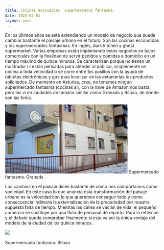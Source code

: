 ```yaml
---
title: Cocinas escondidas, supermercados fantasma.
date: 2025-02-01
layout: post
---
```


En los últimos años se está extendiendo un modelo de negocio que puede cambiar bastante el paisaje urbano en el futuro. Son las cocinas escondidas y los supermercados fantasmas. En inglés, dark kitchen y ghost supermarket. Varias empresas están implantando estos negocios en bajos comerciales con la finalidad de servir pedidos y comidas a domicilio en un tiempo máximo de quince minutos. Se caracterizan porque no tienen un mostrador ni están pensadas para atender al público, simplemente se cocina a toda velocidad o se corre entre los pasillos con la ayuda de tabletas electrónicas y gps para localizar en las estanterías los productos solicitados. De momento en Asturias, creo, no tenemos ningún supermercado fantasma (cocinas sí), con la nave de Amazon nos basta, pero las vi en ciudades de tamaño similar como Granada y Bilbao, de donde son las fotos.

<img src="./assets/imgs/granada.png" width="400px">
Supermercado fantasma. Granada

Los cambios en el paisaje dicen bastante de cómo nos comportamos como sociedad. En este caso lo que anuncia esta transformación del paisaje urbano es la velocidad con lo que queremos conseguir todo y como consecuencia indirecta la externalización de la precariedad por nuestra supuesta falta de tiempo. Mientras las calles se vacían de vida, el pequeño comercio se sustituye por una flota de personal de reparto. Para la reflexión y el debate queda comprobar finalmente si esta va ser la única ventaja del modelo de la ciudad de los quince minutos.

<img src=".assets/imgs/bilbao.png" width="400px">

Supermercado fantasma. Bilbao
